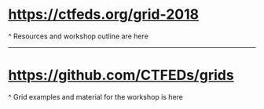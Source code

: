 # https://ctfeds.org/grid-2018

^
Resources and workshop outline are here

---

# https://github.com/CTFEDs/grids

^
Grid examples and material for the workshop is here
